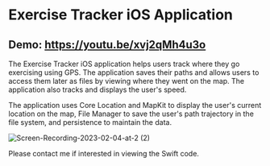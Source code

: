 # Exercise Tracker iOS Application
## Demo: https://youtu.be/xvj2qMh4u3o
The Exercise Tracker iOS application helps users track where they go exercising using GPS. The application saves their paths and allows users to access them later as files by viewing where they went on the map. The application also tracks and displays the user's speed.

The application uses Core Location and MapKit to display the user's current location on the map, File Manager to save the user's path trajectory in the file system, and persistence to maintain the data.

![Screen-Recording-2023-02-04-at-2 (2)](https://user-images.githubusercontent.com/71235972/216754921-252dd47a-02d7-4a58-9ea0-c9a35540b696.gif)

Please contact me if interested in viewing the Swift code.
